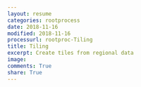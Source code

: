 ```yaml
---
layout: resume
categories: rootprocess
date: 2018-11-16
modified: 2018-11-16
processurl: rootproc-Tiling
title: Tiling
excerpt: Create tiles from regional data
image: 
comments: True
share: True
---
```

